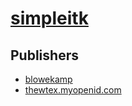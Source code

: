# [simpleitk](https://pypi.org/project/simpleitk)



## Publishers
- [blowekamp](https://pypi.org/user/blowekamp)
- [thewtex.myopenid.com](https://pypi.org/user/thewtex.myopenid.com)

